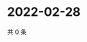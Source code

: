 # 2022-02-28

共 0 条

<!-- BEGIN WEIBO -->
<!-- 最后更新时间 Mon Feb 28 2022 02:00:29 GMT+0800 (China Standard Time) -->

<!-- END WEIBO -->
